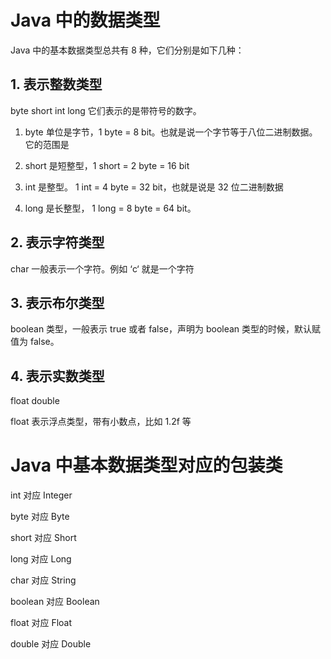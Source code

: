 # Java 中的数据类型

Java 中的基本数据类型总共有 8 种，它们分别是如下几种：

## 1. 表示整数类型 

byte short int long 它们表示的是带符号的数字。

1. byte 单位是字节，1 byte = 8 bit。也就是说一个字节等于八位二进制数据。它的范围是

2. short 是短整型，1 short = 2 byte = 16 bit

3. int 是整型。 1 int = 4 byte = 32 bit，也就是说是 32 位二进制数据

4. long 是长整型， 1 long = 8 byte = 64 bit。

## 2. 表示字符类型

char 一般表示一个字符。例如 ‘c‘ 就是一个字符

## 3. 表示布尔类型

boolean 类型，一般表示 true 或者 false，声明为 boolean 类型的时候，默认赋值为 false。

## 4. 表示实数类型 

float double 

float 表示浮点类型，带有小数点，比如 1.2f 等


# Java 中基本数据类型对应的包装类

int 对应 Integer 

byte 对应 Byte

short 对应 Short

long 对应 Long

char 对应 String

boolean 对应 Boolean

float 对应 Float 

double 对应 Double


